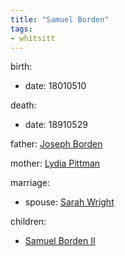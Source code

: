 ```yaml
---
title: "Samuel Borden"
tags:
- whitsitt
---
```


birth:
  - date: 18010510

death:
  - date: 18910529

father: [Joseph Borden](Joseph%20Borden.md)  

mother: [Lydia Pittman](Lydia%20Pittman)

marriage:
  - spouse:  [Sarah Wright](Sarah%20Wright.md)   

children:
  - [Samuel Borden II](Samuel%20Borden%20II.md)